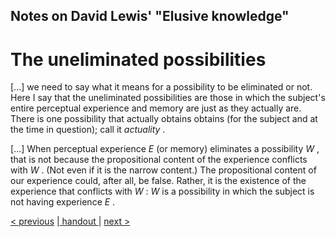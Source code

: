 ##  Notes on David Lewis' "Elusive knowledge"

# The uneliminated possibilities

[...] we need to say what it means for a possibility to be eliminated or not.
Here I say that the uneliminated possibilities are those in which the subject's entire perceptual experience and memory are just as they actually are.
There is one possibility that actually obtains obtains
(for the subject and at the time in question);
call it  _actuality_ .

[...] When perceptual experience  _E_  (or memory) eliminates a possibility  _W_ ,
that is not because the propositional content of the experience conflicts with  _W_ .
(Not even if it is the narrow content.)
The propositional content of our experience could, after all, be false.
Rather,
it is the existence of the experience that conflicts with  _W_ :
 _W_  is a possibility in which the subject is not having experience  _E_ .


[< previous](02_definition.md)  |[ handout ](lewis_iff_handout.pdf)|  [next >](04_rules-for-not-ignoring.md)


